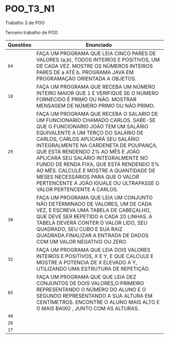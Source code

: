 # POO_T3_N1
Trabalho 3 de POO

Terceiro trabalho de POO

| Questões | Enunciado |
| ------------- | -------------- |
|  `04`  | FAÇA UM PROGRAMA QUE LEIA CINCO PARES DE VALORES (a,b), TODOS INTEIROS E POSITIVOS, UM DE CADA VEZ. MOSTRE OS NÚMEROS INTEIROS PARES DE a ATÉ b.                                                                         PROGRAMA JAVA EM PROGRAMAÇÃO ORIENTADA A OBJETOS.
|  `18`  | FAÇA UM PROGRAMA QUE RECEBA UM NÚMERO INTEIRO MAIOR QUE 1 E VERIFIQUE SE O NÚMERO FORNECIDO É PRIMO OU NÃO. MOSTRAR MENSAGEM DE NÚMERO PRIMO OU NÃO PRIMO.                                                     
|  `29`  | FAÇA UM PROGRAMA QUE RECEBA O SALARIO DE UM FUNCIONARIO CHAMADO CARLOS. SABE-SE QUE O FUNCIONARIO JOÃO TEM UM SALÁRIO EQUIVALENTE A UM TERÇO DO SALÁRIO DE CARLOS, CARLOS APLICARÁ SEU SALÁRIO INTEGRALMENTE NA CARDENETA DE POUPANÇA, QUE ESTÁ RENDENDO 2% AO MÊS E JOÃO APLICARÁ SEU SALÁRIO INTEGRALMENTE NO FUNDO DE RENDA FIXA, QUE ESTÁ RENDENDO 5% AO MÊS. CALCULE E MOSTRE A QUANTIDADE DE MESES NECESSÁRIOS PARA QUE O VALOR PERTENCENTE A JOÃO IGUALE OU ULTRAPASSE O VALOR PERTENCENTE A CARLOS.
|  `30`  |  FAÇA UM PROGRAMA QUE LEIA UM CONJUNTO NÃO DETERMINADO DE VALORES, UM DE CADA VEZ, E ESCREVA UMA TABELA DE CABEÇALHO, QUE DEVE SER REPETIDO A CADA 20 LINHAS. A TABELA DEVERÁ CONTER O VALOR LIDO, SEU QUADRADO, SEU CUBO E SUA RAIZ QUADRADA.FINALIZAR A ENTRADA DE DADOS COM UM VALOR NEGATIVO OU ZERO.
|  `32`  | FAÇA UM PROGRAMA QUE LEIA DOIS VALORES INTEIROS E POSITIVOS, X E Y, E QUE CALCULE E MOSTRE A POTENCIA DE X ELEVADO A Y, UTILIZANDO UMA ESTRUTURA DE REPETIÇÃO.
|  `05`  | FAÇA UM PROGRAMA QUE QUE LEIA DEZ CONJUNTOS DE DOIS VALORES,O PRIMEIRO REPRESENTANDO O NÚMERO DO ALUNO E O SEGUNDO REPRESENTANDO A SUA ALTURA EM CENTÍMETROS. ENCONTRE O ALUNO MAIS ALTO E O MAIS BAIXO , JUNTO COM AS ALTURAS.
|  `40`  |
|  `26`  |
|  `17`  |
